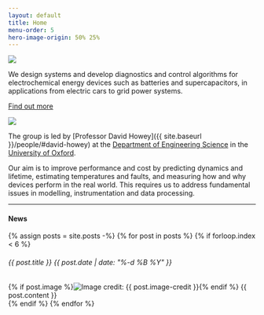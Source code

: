 ```yaml
---
layout: default
title: Home
menu-order: 5
hero-image-origin: 50% 25%
---
```

<style scoped>
.hero.{{ page.title | replace: ' ', '-' | replace: '&', 'and' | downcase }} {
	background-image: url({{ site.baseurl }}/img/hero/{{ page.title | replace: ' ', '-' | replace: '&', 'and' | downcase }}.jpg);
{% if page.hero-image-origin %}	background-position: {{ page.hero-image-origin }};{% endif %}
}
@media (min-width: 768px) {
	.hero.{{ page.title | replace: ' ', '-' | replace: '&', 'and' | downcase }} {
		background-image: url({{ site.baseurl }}/img/hero/{{ page.title | replace: ' ', '-' | replace: '&', 'and' | downcase }}@2x.jpg);
	}
}
</style>
<div class="banner-img"><img src="{{ site.baseurl }}/img/hero/{{ page.title | replace: ' ', '-' | replace: '&', 'and' | downcase }}@2x.jpg"></div>
<div class="intro-text">
<div class="container content">
<div class="row">
<div class="col-xs-12 col-md-10 col-lg-8 col-md-offset-1 col-lg-offset-2" markdown="1">

We design systems and develop diagnostics and control algorithms for electrochemical energy devices such as batteries and supercapacitors, in applications from electric cars to grid power systems.

<a href="{{ site.baseurl }}/research" class="btn">Find out more</a>

</div>
</div>
</div>
</div>
<div class="container content">
<div class="row">
<div class="col-xs-12 col-md-10 col-lg-8 col-md-offset-1 col-lg-offset-2">
<div class="row">
<div class="col-xs-12 col-sm-6 col-sm-push-6">
<img class="default-image" src="{{ site.baseurl }}/img/home-working.jpg">
</div>
<div class="col-xs-12 col-sm-6 col-sm-pull-6" markdown="1">

The group is led by [Professor David Howey]({{ site.baseurl }}/people/#david-howey) at the [Department of Engineering Science](http://www.eng.ox.ac.uk) in the [University of Oxford](http://ox.ac.uk).  	

Our aim is to improve performance and cost by predicting dynamics and lifetime, estimating temperatures and faults, and measuring how and why devices perform in the real world. This requires us to address fundamental issues in modelling, instrumentation and data processing.

</div>
</div>
</div>
<div class="col-xs-12 col-md-10 col-lg-8 col-md-offset-1 col-lg-offset-2" markdown="1">

---

#### News

{% assign posts = site.posts -%}
{% for post in posts %}
{% if forloop.index < 6 %}
<div class="post">
<h6 class="sm-bottom-margin"><span class="post-title">{{ post.title }}</span> <span class="post-info">{{ post.date | date: "%-d %B %Y" }}</span></h6>
{% if post.image %}<img class="post-thumbnail" src="{{ site.baseurl }}/img/{{ post.image }}"{% if post.image-credit %} title="Image credit: {{ post.image-credit }}"{% endif %}>{% endif %}
{{ post.content }}
</div>
{% endif %}
{% endfor %}

</div>
</div>
</div>